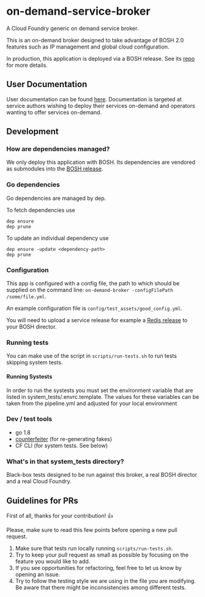 # on-demand-service-broker
A Cloud Foundry generic on demand service broker.

This is an on-demand broker designed to take advantage of BOSH 2.0 features such
as IP management and global cloud configuration.

In production, this application is deployed via a BOSH release. See its
[repo](https://github.com/pivotal-cf/on-demand-service-broker-release) for more
details.

## User Documentation

User documentation can be found [here](https://docs.pivotal.io/svc-sdk/odb). Documentation is targeted at service authors wishing to deploy their services on-demand and operators wanting to offer services on-demand.

## Development

### How are dependencies managed?
We only deploy this application with BOSH. Its dependencies are vendored as submodules
into the [BOSH release](https://github.com/pivotal-cf/on-demand-service-broker-release).

### Go dependencies
Go dependencies are managed by dep.

To fetch dependencies use
```
dep ensure
dep prune
```

To update an individual dependency use
```
dep ensure -update <dependency-path>
dep prune
```

### Configuration
This app is configured with a config file, the path to which should be supplied on
the command line: `on-demand-broker -configFilePath /some/file.yml`.

An example configuration file is `config/test_assets/good_config.yml`.

You will need to upload a
service release for example a [Redis release](https://github.com/pivotal-cf-experimental/redis-example-service-release)
to your BOSH director.

### Running tests
You can make use of the script in `scripts/run-tests.sh` to run tests skipping system tests.

#### Running Systests
In order to run the systests you must set the environment variable that are
listed in system_tests/.envrc.template. The values for these variables can be
taken from the pipeline.yml and adjusted for your local environment

### Dev / test tools
* go 1.8
* [counterfeiter](https://github.com/maxbrunsfeld/counterfeiter) (for re-generating fakes)
* CF CLI (for system tests. See below)

### What's in that system_tests directory?
Black-box tests designed to be run against this broker, a real BOSH director and
a real Cloud Foundry.

## Guidelines for PRs

First of all, thanks for your contribution! :+1:

Please, make sure to read this few points before opening a new pull request.

1. Make sure that tests run locally running `scripts/run-tests.sh`.
2. Try to keep your pull request as small as possible by focusing on the feature you would like to add.
3. If you see opportunities for refactoring, feel free to let us know by opening an issue.
4. Try to follow the testing style we are using in the file you are modifying. Be aware that there might be inconsistencies among different tests.
